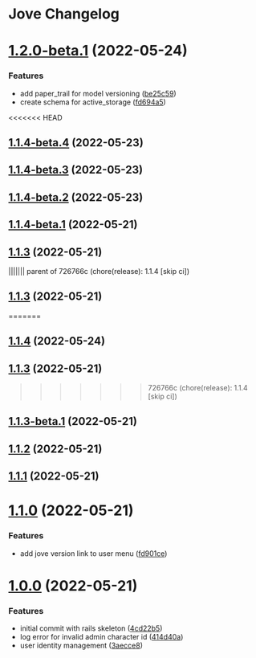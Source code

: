 # Jove Changelog

# [1.2.0-beta.1](https://github.com/bokoboshahni/jove/compare/v1.1.4-beta.4...v1.2.0-beta.1) (2022-05-24)


### Features

* add paper_trail for model versioning ([be25c59](https://github.com/bokoboshahni/jove/commit/be25c593b20717860a9b27c8cf9af00d30efb5f8))
* create schema for active_storage ([fd694a5](https://github.com/bokoboshahni/jove/commit/fd694a55dd8747927b8760874b2cb117fca0d2c3))

<<<<<<< HEAD
## [1.1.4-beta.4](https://github.com/bokoboshahni/jove/compare/v1.1.4-beta.3...v1.1.4-beta.4) (2022-05-23)

## [1.1.4-beta.3](https://github.com/bokoboshahni/jove/compare/v1.1.4-beta.2...v1.1.4-beta.3) (2022-05-23)



## [1.1.4-beta.2](https://github.com/bokoboshahni/jove/compare/v1.1.4-beta.1...v1.1.4-beta.2) (2022-05-23)



## [1.1.4-beta.1](https://github.com/bokoboshahni/jove/compare/v1.1.3...v1.1.4-beta.1) (2022-05-21)



## [1.1.3](https://github.com/bokoboshahni/jove/compare/v1.1.3-beta.1...v1.1.3) (2022-05-21)


||||||| parent of 726766c (chore(release): 1.1.4 [skip ci])
## [1.1.3](https://github.com/bokoboshahni/jove/compare/v1.1.2...v1.1.3) (2022-05-21)
=======
## [1.1.4](https://github.com/bokoboshahni/jove/compare/v1.1.3...v1.1.4) (2022-05-24)

## [1.1.3](https://github.com/bokoboshahni/jove/compare/v1.1.2...v1.1.3) (2022-05-21)
>>>>>>> 726766c (chore(release): 1.1.4 [skip ci])

## [1.1.3-beta.1](https://github.com/bokoboshahni/jove/compare/v1.1.2...v1.1.3-beta.1) (2022-05-21)



## [1.1.2](https://github.com/bokoboshahni/jove/compare/v1.1.1...v1.1.2) (2022-05-21)



## [1.1.1](https://github.com/bokoboshahni/jove/compare/v1.1.0...v1.1.1) (2022-05-21)



# [1.1.0](https://github.com/bokoboshahni/jove/compare/v1.0.0...v1.1.0) (2022-05-21)


### Features

* add jove version link to user menu ([fd901ce](https://github.com/bokoboshahni/jove/commit/fd901ce21e8953975c7b46f382f9a79f2bbdc2d4))



# [1.0.0](https://github.com/bokoboshahni/jove/compare/4cd22b5d86b7db8d7b63720edf032036dd6336ec...v1.0.0) (2022-05-21)


### Features

* initial commit with rails skeleton ([4cd22b5](https://github.com/bokoboshahni/jove/commit/4cd22b5d86b7db8d7b63720edf032036dd6336ec))
* log error for invalid admin character id ([414d40a](https://github.com/bokoboshahni/jove/commit/414d40a072d3c07b7501b3da503658d99d95f73d))
* user identity management ([3aecce8](https://github.com/bokoboshahni/jove/commit/3aecce854ea802a5223c17d79277ef1db0ed3be6))
